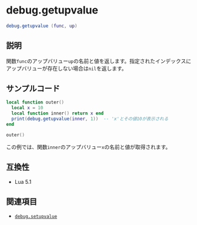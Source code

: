 # debug.getupvalue

```lua
debug.getupvalue (func, up)
```

## 説明

関数`func`のアップバリュー`up`の名前と値を返します。指定されたインデックスにアップバリューが存在しない場合は`nil`を返します。

## サンプルコード

```lua
local function outer()
  local x = 10
  local function inner() return x end
  print(debug.getupvalue(inner, 1))  -- 'x'とその値10が表示される
end

outer()
```

この例では、関数`inner`のアップバリュー`x`の名前と値が取得されます。

## 互換性

- Lua 5.1

## 関連項目

- [`debug.setupvalue`](setupvalue.md)